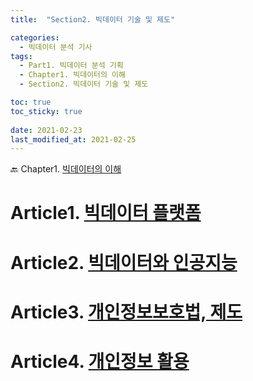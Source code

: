 ```yaml
---
title:  "Section2. 빅데이터 기술 및 제도"

categories:
  - 빅데이터 분석 기사
tags:
  - Part1. 빅데이터 분석 기획
  - Chapter1. 빅데이터의 이해
  - Section2. 빅데이터 기술 및 제도

toc: true
toc_sticky: true
 
date: 2021-02-23
last_modified_at: 2021-02-25
---
```


:back: Chapter1. [빅데이터의 이해]()

# Article1. [빅데이터 플랫폼]()

# Article2. [빅데이터와 인공지능]()

# Article3. [개인정보보호법, 제도]()

# Article4. [개인정보 활용]()